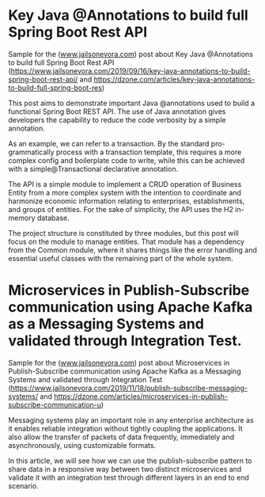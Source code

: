 # Key Java @Annotations to build full Spring Boot Rest API

Sample for the (www.jailsonevora.com) post about Key Java @Annotations to build full Spring Boot Rest API
 (https://www.jailsonevora.com/2019/09/16/key-java-annotations-to-build-spring-boot-rest-api/ and https://dzone.com/articles/key-java-annotations-to-build-full-spring-boot-res)

This post aims to demonstrate important Java @annotations used to build a functional Spring Boot REST API. The use of Java annotation gives developers the capability to reduce the code verbosity by a simple annotation.

As an example, we can refer to a transaction. By the standard pro-grammatically process with a transaction template, this requires a more complex config and boilerplate code to write, while this can be achieved with a simple@Transactional declarative annotation.

The API is a simple module to implement a CRUD operation of Business Entity from a more complex system with the intention to coordinate and harmonize economic information relating to enterprises, establishments, and groups of entities. For the sake of simplicity, the API uses the H2 in-memory database.

The project structure is constituted by three modules, but this post will focus on the module to manage entities. That module has a dependency from the Common module, where it shares things like the error handling and essential useful classes with the remaining part of the whole system.


# Microservices in Publish-Subscribe communication using Apache Kafka as a Messaging Systems and validated through Integration Test.

Sample for the (www.jailsonevora.com) post about Microservices in Publish-Subscribe communication using Apache Kafka as a Messaging Systems and validated through Integration Test (https://www.jailsonevora.com/2019/11/18/publish-subscribe-messaging-systems/ and https://dzone.com/articles/microservices-in-publish-subscribe-communication-u)

Messaging systems play an important role in any enterprise architecture as it enables reliable integration without tightly coupling the applications. It also allow the transfer of packets of data frequently, immediately and asynchronously, using customizable formats.

In this article, we will see how we can use the publish-subscribe pattern to share data in a responsive way between two distinct microservices and validate it with an integration test through different layers in an end to end scenario.
